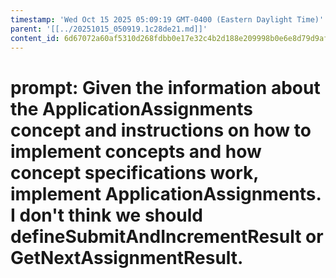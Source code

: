```yaml
---
timestamp: 'Wed Oct 15 2025 05:09:19 GMT-0400 (Eastern Daylight Time)'
parent: '[[../20251015_050919.1c28de21.md]]'
content_id: 6d67072a60af5310d268fdbb0e17e32c4b2d188e209998b0e6e8d79d9afd0ee7
---
```


# prompt: Given the information about the ApplicationAssignments concept and instructions on how to implement concepts and how concept specifications work, implement ApplicationAssignments. I don't think we should defineSubmitAndIncrementResult or GetNextAssignmentResult.
